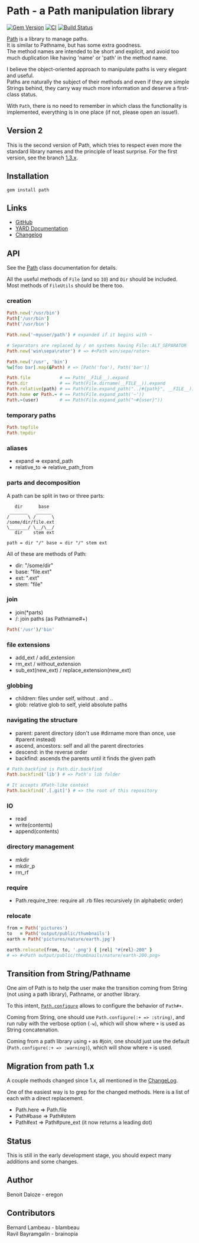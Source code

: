 # Path - a Path manipulation library

[![Gem Version](https://badge.fury.io/rb/path.svg)](https://rubygems.org/gems/path)
[![CI](https://github.com/eregon/path/actions/workflows/ci.yml/badge.svg)](https://github.com/eregon/path/actions/workflows/ci.yml)
[![Build Status](https://ci.appveyor.com/api/projects/status/jg6fx1692mw8mu58/branch/master?svg=true)](https://ci.appveyor.com/project/eregon/path/branch/master)

[Path](http://rubydoc.info/github/eregon/path/master/Path) is a library to manage paths.  
It is similar to Pathname, but has some extra goodness.  
The method names are intended to be short and explicit, and avoid too much duplication like having 'name' or 'path' in the method name.

I believe the object-oriented approach to manipulate paths is very elegant and useful.  
Paths are naturally the subject of their methods and even if they are simple Strings behind, they carry way much more information and deserve a first-class status.

With `Path`, there is no need to remember in which class the functionality is implemented, everything is in one place (if not, please open an issue!).

## Version 2

This is the second version of Path, which tries to respect even more
the standard library names and the principle of least surprise.
For the first version, see the branch [1.3.x](https://github.com/eregon/path/tree/1.3.x).

## Installation

    gem install path

## Links

* [GitHub](https://github.com/eregon/path)
* [YARD Documentation](http://rubydoc.info/github/eregon/path/master/file/README.md)
* [Changelog](https://github.com/eregon/path/blob/master/Changelog.md)

## API

See the [Path](http://rubydoc.info/github/eregon/path/master/Path) class documentation for details.

All the useful methods of `File` (and so `IO`) and `Dir` should be included.  
Most methods of `FileUtils` should be there too.

### creation

``` ruby
Path.new('/usr/bin')
Path['/usr/bin']
Path('/usr/bin')

Path.new('~myuser/path') # expanded if it begins with ~

# Separators are replaced by / on systems having File::ALT_SEPARATOR
Path.new('win\sepa\rator') # => #<Path win/sepa/rator>

Path.new('/usr', 'bin')
%w[foo bar].map(&Path) # => [Path('foo'), Path('bar')]
```

``` ruby
Path.file           # == Path(__FILE__).expand
Path.dir            # == Path(File.dirname(__FILE__)).expand
Path.relative(path) # == Path(File.expand_path("../#{path}", __FILE__))
Path.home or Path.~ # == Path(File.expand_path('~'))
Path.~(user)        # == Path(File.expand_path("~#{user}"))
```

### temporary paths

``` ruby
Path.tmpfile
Path.tmpdir
```

### aliases

* expand => expand\_path
* relative\_to => relative\_path\_from

### parts and decomposition

A path can be split in two or three parts:

       dir      base
     _______   ______
    /       \ /      \
    /some/dir/file.ext
    \_______/ \__/\__/
       dir    stem ext

    path = dir "/" base = dir "/" stem ext

All of these are methods of Path:

* dir:  "/some/dir"
* base: "file.ext"
* ext:  ".ext"
* stem: "file"

### join

* join(*parts)
* /: join paths (as Pathname#+)

```ruby
Path('/usr')/'bin'
```

### file extensions

* add\_ext / add\_extension
* rm\_ext / without\_extension
* sub\_ext(new\_ext) / replace\_extension(new\_ext)

### globbing

* children: files under self, without . and ..
* glob: relative glob to self, yield absolute paths

### navigating the structure

* parent: parent directory (don't use #dirname more than once, use #parent instead)
* ascend, ancestors: self and all the parent directories
* descend: in the reverse order
* backfind: ascends the parents until it finds the given path

``` ruby
# Path.backfind is Path.dir.backfind
Path.backfind('lib') # => Path's lib folder

# It accepts XPath-like context
Path.backfind('.[.git]') # => the root of this repository
```

### IO

* read
* write(contents)
* append(contents)

### directory management

* mkdir
* mkdir\_p
* rm\_rf

### require

* Path.require\_tree: require all .rb files recursively (in alphabetic order)

### relocate

``` ruby
from = Path('pictures')
to   = Path('output/public/thumbnails')
earth = Path('pictures/nature/earth.jpg')

earth.relocate(from, to, '.png') { |rel| "#{rel}-200" }
# => #<Path output/public/thumbnails/nature/earth-200.png>
```

## Transition from String/Pathname

One aim of Path is to help the user make the transition coming from
String (not using a path library), Pathname, or another library.

To this intent, [`Path.configure`](http://rubydoc.info/github/eregon/path/master/Path#configure-class_method) allows to configure the behavior of `Path#+`.

Coming from String, one should use `Path.configure(:+ => :string)`, and run ruby with the verbose option (`-w`),
which will show where `+` is used as String concatenation.

Coming from a path library using `+` as #join, one should just use the default (`Path.configure(:+ => :warning)`),
which will show where `+` is used.

## Migration from path 1.x

A couple methods changed since 1.x, all mentioned in the [ChangeLog](Changelog.md).

One of the easiest way is to grep for the changed methods.
Here is a list of each with a direct replacement.

* Path.here => Path.file
* Path#base => Path#stem
* Path#ext => Path#pure_ext (it now returns a leading dot)

## Status

This is still in the early development stage, you should expect many additions and some changes.

## Author

Benoit Daloze - eregon

## Contributors

Bernard Lambeau - blambeau  
Ravil Bayramgalin - brainopia
